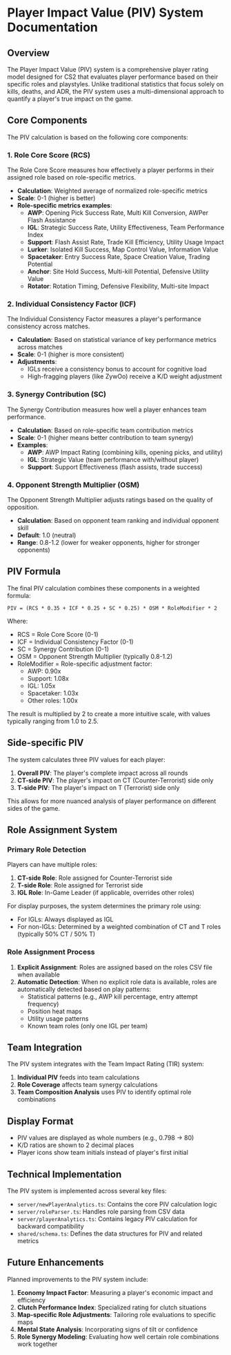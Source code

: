 # Player Impact Value (PIV) System Documentation

## Overview

The Player Impact Value (PIV) system is a comprehensive player rating model designed for CS2 that evaluates player performance based on their specific roles and playstyles. Unlike traditional statistics that focus solely on kills, deaths, and ADR, the PIV system uses a multi-dimensional approach to quantify a player's true impact on the game.

## Core Components

The PIV calculation is based on the following core components:

### 1. Role Core Score (RCS)

The Role Core Score measures how effectively a player performs in their assigned role based on role-specific metrics.

- **Calculation**: Weighted average of normalized role-specific metrics
- **Scale**: 0-1 (higher is better)
- **Role-specific metrics examples**:
  - **AWP**: Opening Pick Success Rate, Multi Kill Conversion, AWPer Flash Assistance
  - **IGL**: Strategic Success Rate, Utility Effectiveness, Team Performance Index
  - **Support**: Flash Assist Rate, Trade Kill Efficiency, Utility Usage Impact
  - **Lurker**: Isolated Kill Success, Map Control Value, Information Value
  - **Spacetaker**: Entry Success Rate, Space Creation Value, Trading Potential
  - **Anchor**: Site Hold Success, Multi-kill Potential, Defensive Utility Value
  - **Rotator**: Rotation Timing, Defensive Flexibility, Multi-site Impact

### 2. Individual Consistency Factor (ICF)

The Individual Consistency Factor measures a player's performance consistency across matches.

- **Calculation**: Based on statistical variance of key performance metrics across matches
- **Scale**: 0-1 (higher is more consistent)
- **Adjustments**: 
  - IGLs receive a consistency bonus to account for cognitive load
  - High-fragging players (like ZywOo) receive a K/D weight adjustment

### 3. Synergy Contribution (SC)

The Synergy Contribution measures how well a player enhances team performance.

- **Calculation**: Based on role-specific team contribution metrics
- **Scale**: 0-1 (higher means better contribution to team synergy)
- **Examples**:
  - **AWP**: AWP Impact Rating (combining kills, opening picks, and utility)
  - **IGL**: Strategic Value (team performance with/without player)
  - **Support**: Support Effectiveness (flash assists, trade success)

### 4. Opponent Strength Multiplier (OSM)

The Opponent Strength Multiplier adjusts ratings based on the quality of opposition.

- **Calculation**: Based on opponent team ranking and individual opponent skill
- **Default**: 1.0 (neutral)
- **Range**: 0.8-1.2 (lower for weaker opponents, higher for stronger opponents)

## PIV Formula

The final PIV calculation combines these components in a weighted formula:

```
PIV = (RCS * 0.35 + ICF * 0.25 + SC * 0.25) * OSM * RoleModifier * 2
```

Where:
- RCS = Role Core Score (0-1)
- ICF = Individual Consistency Factor (0-1)
- SC = Synergy Contribution (0-1)
- OSM = Opponent Strength Multiplier (typically 0.8-1.2)
- RoleModifier = Role-specific adjustment factor:
  - AWP: 0.90x
  - Support: 1.08x
  - IGL: 1.05x
  - Spacetaker: 1.03x
  - Other roles: 1.00x

The result is multiplied by 2 to create a more intuitive scale, with values typically ranging from 1.0 to 2.5.

## Side-specific PIV

The system calculates three PIV values for each player:

1. **Overall PIV**: The player's complete impact across all rounds
2. **CT-side PIV**: The player's impact on CT (Counter-Terrorist) side only
3. **T-side PIV**: The player's impact on T (Terrorist) side only

This allows for more nuanced analysis of player performance on different sides of the game.

## Role Assignment System

### Primary Role Detection

Players can have multiple roles:

1. **CT-side Role**: Role assigned for Counter-Terrorist side
2. **T-side Role**: Role assigned for Terrorist side
3. **IGL Role**: In-Game Leader (if applicable, overrides other roles)

For display purposes, the system determines the primary role using:
- For IGLs: Always displayed as IGL
- For non-IGLs: Determined by a weighted combination of CT and T roles (typically 50% CT / 50% T)

### Role Assignment Process

1. **Explicit Assignment**: Roles are assigned based on the roles CSV file when available
2. **Automatic Detection**: When no explicit role data is available, roles are automatically detected based on play patterns:
   - Statistical patterns (e.g., AWP kill percentage, entry attempt frequency)
   - Position heat maps
   - Utility usage patterns
   - Known team roles (only one IGL per team)

## Team Integration

The PIV system integrates with the Team Impact Rating (TIR) system:

1. **Individual PIV** feeds into team calculations
2. **Role Coverage** affects team synergy calculations
3. **Team Composition Analysis** uses PIV to identify optimal role combinations

## Display Format

- PIV values are displayed as whole numbers (e.g., 0.798 → 80)
- K/D ratios are shown to 2 decimal places
- Player icons show team initials instead of player's first initial

## Technical Implementation

The PIV system is implemented across several key files:

- `server/newPlayerAnalytics.ts`: Contains the core PIV calculation logic
- `server/roleParser.ts`: Handles role parsing from CSV data
- `server/playerAnalytics.ts`: Contains legacy PIV calculation for backward compatibility
- `shared/schema.ts`: Defines the data structures for PIV and related metrics

## Future Enhancements

Planned improvements to the PIV system include:

1. **Economy Impact Factor**: Measuring a player's economic impact and efficiency
2. **Clutch Performance Index**: Specialized rating for clutch situations
3. **Map-specific Role Adjustments**: Tailoring role evaluations to specific maps
4. **Mental State Analysis**: Incorporating signs of tilt or confidence
5. **Role Synergy Modeling**: Evaluating how well certain role combinations work together